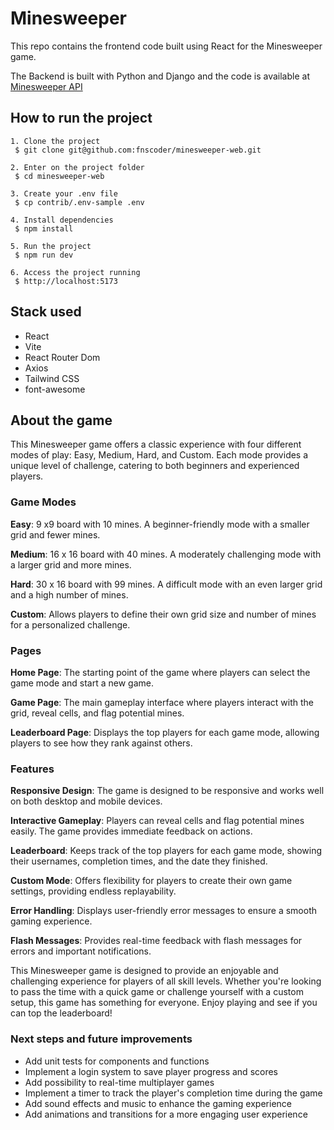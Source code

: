 # Minesweeper

This repo contains the frontend code built using React for the Minesweeper game.

The Backend is built with Python and Django and the code is available at [Minesweeper API](https://github.com/fnscoder/minesweeper-api)

## How to run the project

```
1. Clone the project
 $ git clone git@github.com:fnscoder/minesweeper-web.git
 
2. Enter on the project folder
 $ cd minesweeper-web
 
3. Create your .env file
 $ cp contrib/.env-sample .env
 
4. Install dependencies
 $ npm install

5. Run the project
 $ npm run dev
 
6. Access the project running 
 $ http://localhost:5173
```

## Stack used
* React
* Vite
* React Router Dom
* Axios
* Tailwind CSS
* font-awesome


## About the game
This Minesweeper game offers a classic experience with four different modes of play: Easy, Medium, Hard, and Custom. 
Each mode provides a unique level of challenge, catering to both beginners and experienced players.

### Game Modes
**Easy**: 9 x9 board with 10 mines. A beginner-friendly mode with a smaller grid and fewer mines.

**Medium**: 16 x 16 board with 40 mines. A moderately challenging mode with a larger grid and more mines.

**Hard**: 30 x 16 board with 99 mines. A difficult mode with an even larger grid and a high number of mines.

**Custom**: Allows players to define their own grid size and number of mines for a personalized challenge.

### Pages
**Home Page**: The starting point of the game where players can select the game mode and start a new game.

**Game Page**: The main gameplay interface where players interact with the grid, reveal cells, and flag potential mines.

**Leaderboard Page**: Displays the top players for each game mode, allowing players to see how they rank against others.

### Features
**Responsive Design**: The game is designed to be responsive and works well on both desktop and mobile devices.

**Interactive Gameplay**: Players can reveal cells and flag potential mines easily. The game provides immediate feedback on actions.

**Leaderboard**: Keeps track of the top players for each game mode, showing their usernames, completion times, and the date they finished.

**Custom Mode**: Offers flexibility for players to create their own game settings, providing endless replayability.

**Error Handling**: Displays user-friendly error messages to ensure a smooth gaming experience.

**Flash Messages**: Provides real-time feedback with flash messages for errors and important notifications.

This Minesweeper game is designed to provide an enjoyable and challenging experience for players of all skill levels. Whether you're looking to pass the time with a quick game or challenge yourself with a custom setup, this game has something for everyone. Enjoy playing and see if you can top the leaderboard!

### Next steps and future improvements
- Add unit tests for components and functions
- Implement a login system to save player progress and scores
- Add possibility to real-time multiplayer games
- Implement a timer to track the player's completion time during the game
- Add sound effects and music to enhance the gaming experience
- Add animations and transitions for a more engaging user experience
